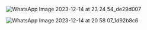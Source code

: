 ![WhatsApp Image 2023-12-14 at 23 24 54_de29d007](https://github.com/herwat/Final-Mobile-D121211083/assets/126640902/1584095c-52b1-480a-ad64-f95008ca350f)

![WhatsApp Image 2023-12-14 at 20 58 07_1d92b8c6](https://github.com/herwat/Final-Mobile-D121211083/assets/126640902/1067f078-bf28-409c-8a0a-73f7033e7d67)


